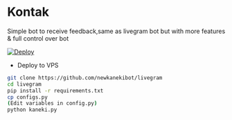 # Kontak
Simple bot to receive feedback,same as livegram bot but with more features &amp; full control over bot

<a href="https://heroku.com/deploy?template=https://github.com/newkanekibot/livebot">
  <img src="https://www.herokucdn.com/deploy/button.svg" alt="Deploy">
</a>


- Deploy to VPS
```bash
git clone https://github.com/newkanekibot/livegram
cd livegram
pip install -r requirements.txt
cp configs.py
(Edit variables in config.py)
python kaneki.py
```
